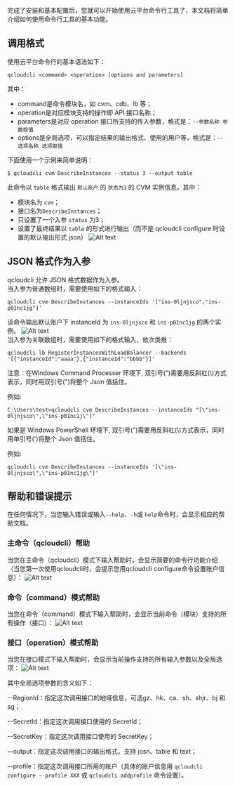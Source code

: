 完成了安装和基本配置后，您就可以开始使用云平台命令行工具了，本文档将简单介绍如何使用命令行工具的基本功能。

## 调用格式
使用云平台命令行的基本语法如下：
```
qcloudcli <command> <operation> [options and parameters]
```

其中：
- command是命令模块名，如 cvm、cdb、lb 等；
- operation是对应模块支持的操作即 API 接口名称；
- parameters是对应 operation 接口所支持的传入参数，格式是：`--参数名称 参数取值`
- options是全局选项，可以指定结果的输出格式、使用的用户等，格式是：`--选项名称 选项取值`

下面使用一个示例来简单说明：

```
$ qcloudcli cvm DescribeInstances --status 3 --output table
```
此命令以 `table` 格式输出 `默认账户` 的 `状态为3` 的 CVM 实例信息。其中：

- 模块名为 `cvm`；
- 接口名为`DescribeInstances`；
- 只设置了一个入参 `status` 为3；
- 设置了最终结果以 `table` 的形式进行输出（而不是 qcloudcli  configure 时设置的默认输出形式 json）
![Alt text](http://imgcache.tce.fsphere.cn/image/mc.qcloudimg.com/static/img/e2bd3431211054cf21281085fe137097/image.png)

## JSON 格式作为入参
qcloudcli 允许 JSON 格式数据作为入参。</br>
当入参为普通数组时，需要使用如下的格式输入：

```
qcloudcli cvm DescribeInstances --instanceIds '["ins-0ljnjsco","ins-p01nc1jg"]'
```
该命令输出默认账户下 instanceId 为 `ins-0ljnjsco` 和 `ins-p01nc1jg` 的两个实例。
![Alt text](http://imgcache.tce.fsphere.cn/image/mc.qcloudimg.com/static/img/ea65663ff3324d4980cf730caf8ee92a/1472885594968.png
)
</br>当入参为关联数组时，需要使用如下的格式输入，依次类推：
```
qcloudcli lb RegisterInstancesWithLoadBalancer --backends '[{"instanceId":"aaaa"},{"instanceId":"bbbb"}]'
```

注意：在Windows Command Processer 环境下, 双引号(")需要用反斜杠(\\)方式表示，同时用双引号(")将整个 Json 值括住。

例如:
```
C:\Users\test>qcloudcli cvm DescribeInstances --instanceIds "[\"ins-0ljnjsco\",\"ins-p01nc1j\"]"
```
如果是 Windows PowerShell  环境下, 双引号(")需要用反斜杠(\\)方式表示，同时用单引号(')将整个 Json 值括住。

例如:
```
qcloudcli cvm DescribeInstances --instanceIds '[\"ins-0ljnjsco\",\"ins-p01nc1jg\"]'
```
## 帮助和错误提示
在任何情况下，当您输入错误或输入`--help`、`-h`或 `help`命令时，会显示相应的帮助文档。

### 主命令（qcloudcli）帮助
当您在主命令（qcloudcli）模式下输入帮助时，会显示简要的命令行功能介绍（当您第一次使用qcloudcli时，会提示您用qcloudcli configure命令设置账户信息）：
![Alt text](http://imgcache.tce.fsphere.cn/image/mc.qcloudimg.com/static/img/abb23d0adbb64241ce146ebae195822f/1472885725338.png)

### 命令（command）模式帮助
当您在命令（command）模式下输入帮助时，会显示当前命令（模块）支持的所有操作（接口）：
![Alt text](http://imgcache.tce.fsphere.cn/image/mc.qcloudimg.com/static/img/e25608538058ed9be477c3ba2f7127a1/1472885751387.png)

### 接口（operation）模式帮助
当您在接口模式下输入帮助时，会显示当前操作支持的所有输入参数以及全局选项：
 ![Alt text](http://imgcache.tce.fsphere.cn/image/mc.qcloudimg.com/static/img/68db29d00ad435a2ff1f546c4d4970f5/1472885775072.png)

其中全局选项参数的含义如下：

--RegionId：指定这次调用接口的地域信息，可选gz、hk、ca、sh、shjr、bj 和 sg；   

--SecretId：指定这次调用接口使用的 SecretId； 

--SecretKey：指定这次调用接口使用的 SecretKey； 

--output：指定这次调用接口的输出格式，支持 josn、table 和 text；

--profile：指定这次调用接口所用的账户（具体的账户信息用 `qcloudcli configure --profile XXX` 或 `qcloudcli addprofile` 命令设置）。

